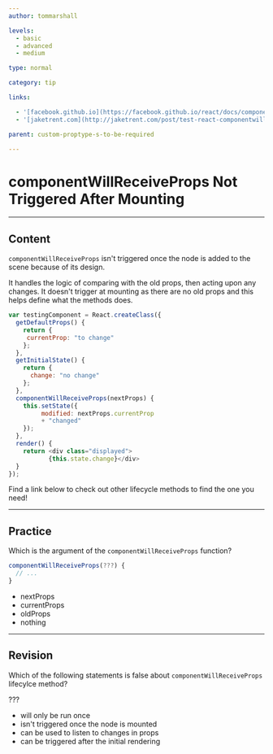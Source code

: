 ```yaml
---
author: tommarshall

levels:
  - basic
  - advanced
  - medium

type: normal

category: tip

links:

  - '[facebook.github.io](https://facebook.github.io/react/docs/component-specs.html ){website}'
  - '[jaketrent.com](http://jaketrent.com/post/test-react-componentwillreceiveprops/){website}'

parent: custom-proptype-s-to-be-required

---
```

# componentWillReceiveProps Not Triggered After Mounting

---
## Content

`componentWillReceiveProps` isn't triggered once the node is added to the scene because of its design.

It handles the logic of comparing with the old props, then acting upon any changes. It doesn't trigger at mounting as there are no old props and this helps define what the methods does.

```javascript
var testingComponent = React.createClass({
  getDefaultProps() {
    return {
     currentProp: "to change"
    };
  },
  getInitialState() {
    return {
      change: "no change"
    };
  },
  componentWillReceiveProps(nextProps) {
    this.setState({
         modified: nextProps.currentProp
         + "changed"
    });
  },
  render() {
    return <div class="displayed">
           {this.state.change}</div>
  }
});
```

Find a link below to check out other lifecycle methods to find the one you need!

---
## Practice

Which is the argument of the `componentWillReceiveProps` function?

```javascript
componentWillReceiveProps(???) {
  // ...
}
```

* nextProps
* currentProps
* oldProps
* nothing

---
## Revision

Which of the following statements is false about `componentWillReceiveProps` lifecylce method?

???

* will only be run once
* isn't triggered once the node is mounted
* can be used to listen to changes in props
* can be triggered after the initial rendering